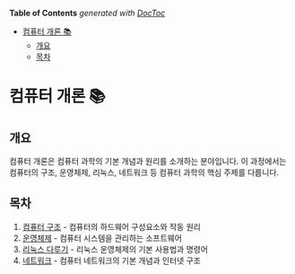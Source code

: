 <!-- START doctoc generated TOC please keep comment here to allow auto update -->
<!-- DON'T EDIT THIS SECTION, INSTEAD RE-RUN doctoc TO UPDATE -->
**Table of Contents**  *generated with [DocToc](https://github.com/thlorenz/doctoc)*

- [컴퓨터 개론 📚](#%EC%BB%B4%ED%93%A8%ED%84%B0-%EA%B0%9C%EB%A1%A0-)
  - [개요](#%EA%B0%9C%EC%9A%94)
  - [목차](#%EB%AA%A9%EC%B0%A8)

<!-- END doctoc generated TOC please keep comment here to allow auto update -->

# 컴퓨터 개론 📚

## 개요
컴퓨터 개론은 컴퓨터 과학의 기본 개념과 원리를 소개하는 분야입니다. 이 과정에서는 컴퓨터의 구조, 운영체제, 리눅스, 네트워크 등 컴퓨터 과학의 핵심 주제를 다룹니다.

## 목차
1. [컴퓨터 구조](./1.%20컴퓨터%20구조.md) - 컴퓨터의 하드웨어 구성요소와 작동 원리
2. [운영체제](./2.%20운영체제.md) - 컴퓨터 시스템을 관리하는 소프트웨어
3. [리눅스 다루기](./3.%20리눅스%20다루기.md) - 리눅스 운영체제의 기본 사용법과 명령어
4. [네트워크](./4.%20네트워크.md) - 컴퓨터 네트워크의 기본 개념과 인터넷 구조

